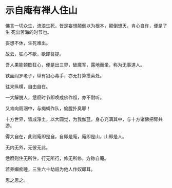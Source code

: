 # 示自庵有禅人住山

佛言一切众生，流浪生死，皆是妄想颠倒以为根本，颠倒想灭，肯心自许，便是了生
死出苦海的时节也。

妄想不休，生死难出。

故云，狂心不歇，歇即菩提。

吾人果能顿歇狂心，便是出三界，破魔军，露地而坐，称为无事道人。

铁面阎罗老子，纵有狠心毒手，亦无打算摸索处。

往来纵横，自由自在。

一大解脱人，恁麽时节即唤成佛作祖，亦不耐听。

又肯向厕溷中，与痴蝇作队，偷腥扑臭耶！

十方世界，皆成淨土，以大圆觉，为我伽蓝，身心充满其中，与十方诸佛把臂共游。

得大自在，此则庵即是自，自即是庵，庵即是山，山即是人。

无内无外，无彼无此。

恁麽则住无所住，行无所行，修无所修，方称自庵。

若养嬾痴睡，三生六十劫祇为他人作奴郎耳。

思之思之。
